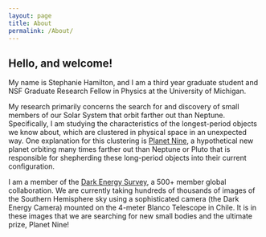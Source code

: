 ```yaml
---
layout: page
title: About
permalink: /About/
---
```


## Hello, and welcome!

My name is Stephanie Hamilton, and I am a third year graduate student and NSF
Graduate Research Fellow in Physics at the University of Michigan.


My research primarily concerns the search for and discovery of small members of
our Solar System that orbit farther out than Neptune. Specifically, I am
studying the characteristics of the longest-period objects we know about, which
are clustered in physical space in an unexpected way. One explanation for this
clustering is [Planet Nine](http://www.findplanetnine.com), a hypothetical new planet
orbiting many times farther out than Neptune or Pluto that is responsible for
shepherding these long-period objects into their current configuration.


I am a member of the [Dark Energy Survey](http://www.darkenergysurvey.org), a 500+
member global collaboration. We are currently taking hundreds of thousands of
images of the Southern Hemisphere sky using a sophisticated camera (the Dark
Energy Camera) mounted on the 4-meter Blanco Telescope in Chile. It is in these images
that we are searching for new small bodies and the ultimate prize, Planet Nine!

<!---
<img src="{{ '/img/meCTIO.jpg' | prepend: site.baseurl }}" alt="" style="width:
50%; height: 50%">
--->
